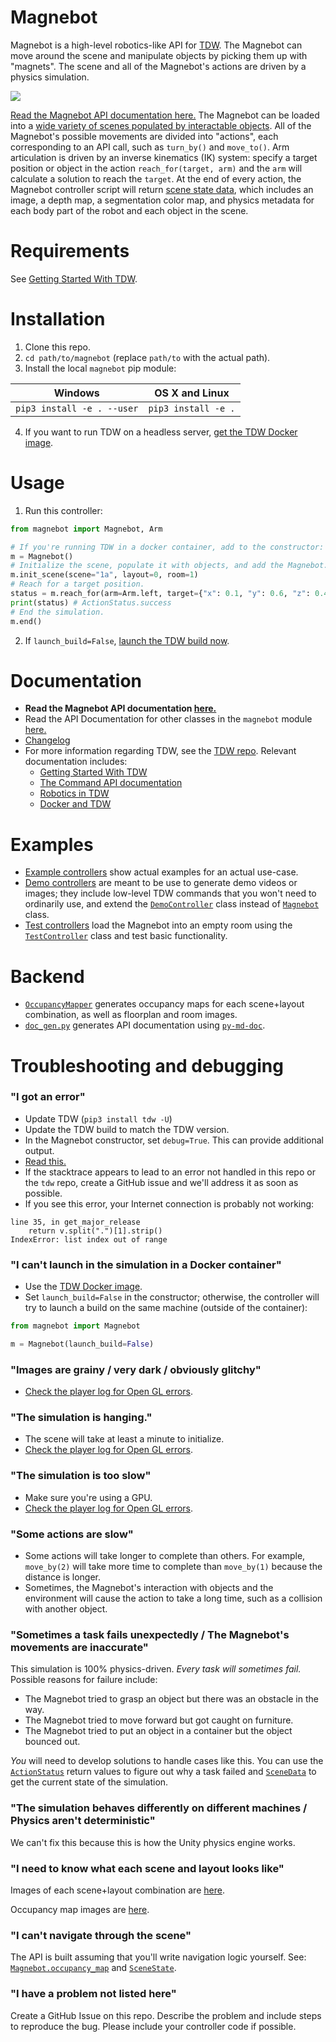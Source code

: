 # Magnebot

Magnebot is a high-level robotics-like API for [TDW](https://github.com/threedworld-mit/tdw). The Magnebot can move around the scene and manipulate objects by picking them up with "magnets". The scene and all of the Magnebot's actions are driven by a physics simulation.

![](doc/images/reach_high.gif)

[Read the Magnebot API documentation here.](https://github.com/alters-mit/magnebot/blob/main/doc/magnebot_controller.md) The Magnebot can be loaded into a [wide variety of scenes populated by interactable objects](https://github.com/alters-mit/magnebot/tree/main/doc/images/floorplans). All of the Magnebot's possible movements are divided into "actions", each corresponding to an API call, such as `turn_by()` and `move_to()`. Arm articulation is driven by an inverse kinematics (IK) system: specify a target position or object in the action `reach_for(target, arm)` and the `arm` will calculate a solution to reach the `target`. At the end of every action, the Magnebot controller script will return  [scene state data](https://github.com/alters-mit/magnebot/blob/main/doc/scene_state.md), which includes an image, a depth map, a segmentation color map, and physics metadata for each body part of the robot and each object in the scene.

# Requirements

See [Getting Started With TDW](https://github.com/threedworld-mit/tdw/blob/master/Documentation/getting_started.md).

# Installation

1. Clone this repo.
2. `cd path/to/magnebot` (replace `path/to` with the actual path).
3. Install the local `magnebot` pip module:

| Windows                    | OS X and Linux      |
| -------------------------- | ------------------- |
| `pip3 install -e . --user` | `pip3 install -e .` |

4. If  you want to run TDW on a headless server, [get the TDW Docker image](https://github.com/threedworld-mit/tdw/blob/master/Documentation/Docker/docker.md).

# Usage

1. Run this controller:

```python
from magnebot import Magnebot, Arm

# If you're running TDW in a docker container, add to the constructor: launch_build=False
m = Magnebot()
# Initialize the scene, populate it with objects, and add the Magnebot.
m.init_scene(scene="1a", layout=0, room=1)
# Reach for a target position.
status = m.reach_for(arm=Arm.left, target={"x": 0.1, "y": 0.6, "z": 0.4})
print(status) # ActionStatus.success
# End the simulation.
m.end()
```

2. If `launch_build=False`, [launch the TDW build now](https://github.com/threedworld-mit/tdw/blob/master/Documentation/getting_started.md).

# Documentation

- **Read the Magnebot API documentation [here.](https://github.com/alters-mit/magnebot/blob/main/doc/magnebot_controller.md)**
- Read the API Documentation for other classes in the `magnebot` module [here.](https://github.com/alters-mit/magnebot/tree/main/doc)
- [Changelog](https://github.com/alters-mit/magnebot/blob/master/changelog.md)
- For more information regarding TDW, see the [TDW repo](https://github.com/threedworld-mit/tdw/). Relevant documentation includes:
  - [Getting Started With TDW](https://github.com/threedworld-mit/tdw/blob/master/Documentation/getting_started.md) 
  - [The Command API documentation](https://github.com/threedworld-mit/tdw/blob/master/Documentation/api/command_api.md)
  - [Robotics in TDW](https://github.com/threedworld-mit/tdw/blob/master/Documentation/misc_frontend/robots.md)
  - [Docker and TDW](https://github.com/threedworld-mit/tdw/blob/master/Documentation/Docker/docker.md)
# Examples

- [Example controllers](https://github.com/alters-mit/magnebot/tree/main/controllers/examples) show actual examples for an actual use-case.
- [Demo controllers](https://github.com/alters-mit/magnebot/tree/main/controllers/demos) are meant to be use to generate demo videos or images; they include low-level TDW commands that you won't need to ordinarily use, and extend the [`DemoController`](https://github.com/alters-mit/magnebot/blob/main/doc/demo_controller.md) class instead of [`Magnebot`](https://github.com/alters-mit/magnebot/blob/main/doc/magnebot_controller.md) class.
- [Test controllers](https://github.com/alters-mit/magnebot/tree/main/controllers/tests) load the Magnebot into an empty room using the [`TestController`](https://github.com/alters-mit/magnebot/blob/main/doc/test_controller.md) class and test basic functionality.

# Backend

- [`OccupancyMapper`](https://github.com/alters-mit/magnebot/blob/main/util/occupancy_mapper.py) generates occupancy maps for each scene+layout combination, as well as floorplan and room images.
- [`doc_gen.py`](https://github.com/alters-mit/magnebot/blob/main/util/doc_gen.py) generates API documentation using [`py-md-doc`](https://pypi.org/project/py-md-doc/).

# Troubleshooting and debugging

### "I got an error"

- Update TDW (`pip3 install tdw -U`)
- Update the TDW build to match the TDW version.
- In the Magnebot constructor, set `debug=True`. This can provide additional output.
- [Read this.](https://github.com/threedworld-mit/tdw/blob/master/Documentation/misc_frontend/debug_tdw.md)
- If the stacktrace appears to lead to an error not handled in this repo or the `tdw` repo, create a GitHub issue and we'll address it as soon as possible.
- If you see this error, your Internet connection is probably not working:
```
line 35, in get_major_release
    return v.split(".")[1].strip()
IndexError: list index out of range
```

### "I can't launch in the simulation in a Docker container"

- Use the [TDW Docker image](https://github.com/threedworld-mit/tdw/blob/master/Documentation/Docker/docker.md).
- Set `launch_build=False` in the constructor; otherwise, the controller will try to launch a build on the same machine (outside of the container):

```python
from magnebot import Magnebot

m = Magnebot(launch_build=False)
```

### "Images are grainy / very dark / obviously glitchy"

- [Check the player log for Open GL errors](https://github.com/threedworld-mit/tdw/blob/master/Documentation/misc_frontend/debug_tdw.md).

### "The simulation is hanging."

- The scene will take at least a minute to initialize.
- [Check the player log for Open GL errors](https://github.com/threedworld-mit/tdw/blob/master/Documentation/misc_frontend/debug_tdw.md).

### "The simulation is too slow"

- Make sure you're using a GPU.
- [Check the player log for Open GL errors](https://github.com/threedworld-mit/tdw/blob/master/Documentation/misc_frontend/debug_tdw.md).

### "Some actions are slow"

- Some actions will take longer to complete than others. For example, `move_by(2)` will take more time to complete than `move_by(1)` because the distance is longer.
- Sometimes, the Magnebot's interaction with objects and the environment will cause the action to take a long time, such as a collision with another object.

### "Sometimes a task fails unexpectedly / The Magnebot's movements are inaccurate"

This simulation is 100% physics-driven. *Every task will sometimes fail.* Possible reasons for failure include:

- The Magnebot tried to grasp an object but there was an obstacle in the way.
- The Magnebot tried to move forward but got caught on furniture.
- The Magnebot tried to put an object in a container but the object bounced out.

*You* will need to develop solutions to handle cases like this. You can use the [`ActionStatus`](https://github.com/alters-mit/magnebot/blob/master/doc/action_status.md) return values to figure out why a task failed and [`SceneData`](https://github.com/alters-mit/magnebot/blob/master/doc/scene_data.md) to get the current state of the simulation.

### "The simulation behaves differently on different machines / Physics aren't deterministic"

We can't fix this because this is how the Unity physics engine works.

### "I need to know what each scene and layout looks like"

Images of each scene+layout combination are [here](https://github.com/alters-mit/magnebot/tree/master/doc/images/floorplans).

Occupancy map images are [here](https://github.com/alters-mit/magnebot/tree/master/doc/images/occupancy_maps).

### "I can't navigate through the scene"

The API is built assuming that you'll write navigation logic yourself. See: [`Magnebot.occupancy_map`](https://github.com/alters-mit/magnebot/blob/main/doc/magnebot_controller.md) and [`SceneState`](https://github.com/alters-mit/magnebot/blob/main/doc/scene_state.md).

### "I have a problem not listed here"

Create a GitHub Issue on this repo. Describe the problem and include steps to reproduce the bug. Please include your controller code if possible.

